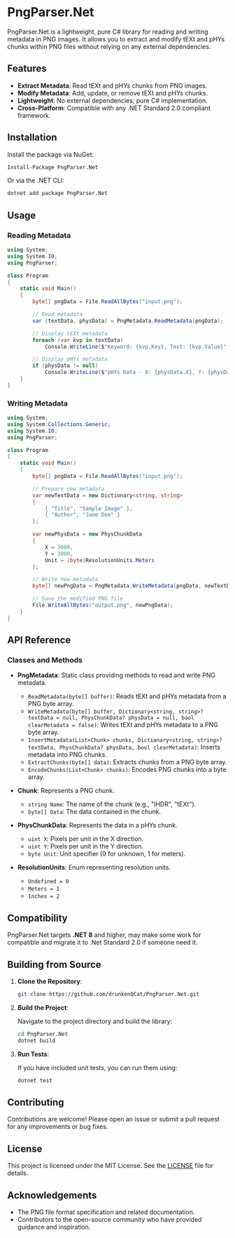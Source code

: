 # PngParser.Net

PngParser.Net is a lightweight, pure C# library for reading and writing metadata in PNG images. It allows you to extract and modify tEXt and pHYs chunks within PNG files without relying on any external dependencies.

## Features

- **Extract Metadata**: Read tEXt and pHYs chunks from PNG images.
- **Modify Metadata**: Add, update, or remove tEXt and pHYs chunks.
- **Lightweight**: No external dependencies; pure C# implementation.
- **Cross-Platform**: Compatible with any .NET Standard 2.0 compliant framework.

## Installation

Install the package via NuGet:

```bash
Install-Package PngParser.Net
```

Or via the .NET CLI:

```bash
dotnet add package PngParser.Net
```

## Usage

### Reading Metadata

```csharp
using System;
using System.IO;
using PngParser;

class Program
{
    static void Main()
    {
        byte[] pngData = File.ReadAllBytes("input.png");

        // Read metadata
        var (textData, physData) = PngMetadata.ReadMetadata(pngData);

        // Display tEXt metadata
        foreach (var kvp in textData)
            Console.WriteLine($"Keyword: {kvp.Key}, Text: {kvp.Value}");

        // Display pHYs metadata
        if (physData != null)
            Console.WriteLine($"pHYs Data - X: {physData.X}, Y: {physData.Y}, Unit: {physData.Unit}");
    }
}
```

### Writing Metadata

```csharp
using System;
using System.Collections.Generic;
using System.IO;
using PngParser;

class Program
{
    static void Main()
    {
        byte[] pngData = File.ReadAllBytes("input.png");

        // Prepare new metadata
        var newTextData = new Dictionary<string, string>
        {
            { "Title", "Sample Image" },
            { "Author", "Jane Doe" }
        };

        var newPhysData = new PhysChunkData
        {
            X = 3000,
            Y = 3000,
            Unit = (byte)ResolutionUnits.Meters
        };

        // Write new metadata
        byte[] newPngData = PngMetadata.WriteMetadata(pngData, newTextData, newPhysData, clearMetadata: true);

        // Save the modified PNG file
        File.WriteAllBytes("output.png", newPngData);
    }
}
```

## API Reference

### Classes and Methods

- **PngMetadata**: Static class providing methods to read and write PNG metadata.
  - `ReadMetadata(byte[] buffer)`: Reads tEXt and pHYs metadata from a PNG byte array.
  - `WriteMetadata(byte[] buffer, Dictionary<string, string>? textData = null, PhysChunkData? physData = null, bool clearMetadata = false)`: Writes tEXt and pHYs metadata to a PNG byte array.
  - `InsertMetadata(List<Chunk> chunks, Dictionary<string, string>? textData, PhysChunkData? physData, bool clearMetadata)`: Inserts metadata into PNG chunks.
  - `ExtractChunks(byte[] data)`: Extracts chunks from a PNG byte array.
  - `EncodeChunks(List<Chunk> chunks)`: Encodes PNG chunks into a byte array.

- **Chunk**: Represents a PNG chunk.
  - `string Name`: The name of the chunk (e.g., "IHDR", "tEXt").
  - `byte[] Data`: The data contained in the chunk.

- **PhysChunkData**: Represents the data in a pHYs chunk.
  - `uint X`: Pixels per unit in the X direction.
  - `uint Y`: Pixels per unit in the Y direction.
  - `byte Unit`: Unit specifier (0 for unknown, 1 for meters).

- **ResolutionUnits**: Enum representing resolution units.
  - `Undefined = 0`
  - `Meters = 1`
  - `Inches = 2`

## Compatibility

PngParser.Net targets **.NET 8** and higher, may make some work for compatible and migrate it to .Net Standard 2.0 if someone need it.

## Building from Source

1. **Clone the Repository**:

   ```bash
   git clone https://github.com/drunkenQCat/PngParser.Net.git
   ```

2. **Build the Project**:

   Navigate to the project directory and build the library:

   ```bash
   cd PngParser.Net
   dotnet build
   ```

3. **Run Tests**:

   If you have included unit tests, you can run them using:

   ```bash
   dotnet test
   ```

## Contributing

Contributions are welcome! Please open an issue or submit a pull request for any improvements or bug fixes.

## License

This project is licensed under the MIT License. See the [LICENSE](LICENSE) file for details.

## Acknowledgements

- The PNG file format specification and related documentation.
- Contributors to the open-source community who have provided guidance and inspiration.

